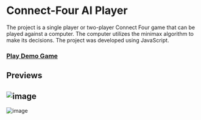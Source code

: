 # Connect-Four AI Player

The project is a single player or two-player Connect Four game that can be played against a computer. The computer utilizes the minimax algorithm to make its decisions. The project was developed using JavaScript.

### [Play Demo Game](https://akifakkaya.com/connect-four/)

## Previews
![image](https://user-images.githubusercontent.com/60367291/213729920-c6004a70-9e13-4d17-990c-89ef97b82762.png)
----
![image](https://user-images.githubusercontent.com/60367291/213730114-3a31ee4a-3004-4e94-bfa0-1dacb4535aac.png)
